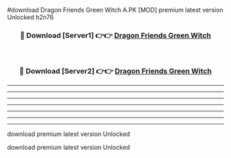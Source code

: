 #download Dragon Friends Green Witch A.PK [MOD] premium latest version Unlocked h2n76 



<div align="center">
<h3>🔴 Download [Server1] 👉👉 <a href="https://download1apk.web.app/">Dragon Friends Green Witch</a></h3><br>

<h3>🔴 Download [Server2] 👉👉 <a href="https://download1apk.web.app/">Dragon Friends Green Witch</a></h3>
</div>





----------------------------------------------------------

----------------------------------------------------------

----------------------------------------------------------

----------------------------------------------------------

----------------------------------------------------------

----------------------------------------------------------

----------------------------------------------------------

download premium latest version Unlocked

download premium latest version Unlocked
